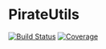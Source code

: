 # PirateUtils

[![Build Status](https://github.com/jlapeyre/PirateUtils.jl/actions/workflows/CI.yml/badge.svg?branch=main)](https://github.com/jlapeyre/PirateUtils.jl/actions/workflows/CI.yml?query=branch%3Amain)
[![Coverage](https://codecov.io/gh/jlapeyre/PirateUtils.jl/branch/main/graph/badge.svg)](https://codecov.io/gh/jlapeyre/PirateUtils.jl)
